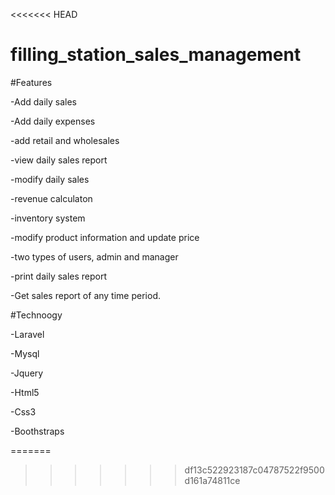<<<<<<< HEAD
# filling_station_sales_management
#Features
<p>-Add daily sales </p>
<p>-Add daily expenses </p>
<p>-add retail and wholesales</p>
<p>-view daily sales report </p>
<p>-modify daily sales</p> 
<p>-revenue calculaton </p>
<p>-inventory system</p> 
<p>-modify product information and update price </p>
<p>-two types of users, admin and manager </p>
<p>-print daily sales report</p> 
<p>-Get sales report of any time period.</p>

#Technoogy
<p>-Laravel </p>
<p>-Mysql</p> 
<p>-Jquery</p>
<p>-Html5 </p>
<p>-Css3</p> 
<p>-Boothstraps</p>
=======

>>>>>>> df13c522923187c04787522f9500d161a74811ce
